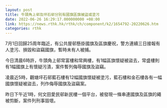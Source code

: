 ```yaml
---
layout: post
title: 牛頭角上邨及坪石邨分別有國旗區旗被盜或塗污
date: 2022-06-26 16:29:17.000000000 +08:00
link: https://news.rthk.hk/rthk/ch/component/k2/1654792-20220626.htm
categories: rthk
---
```


7月1日回歸25周年臨近，有公共屋邨懸掛國旗及區旗慶祝，警方連續三日接報有人塗污、損毀和盜竊國旗，暫時未有人被捕。

今日清晨6時許，牛頭角上邨常富樓和常興樓，有1幅區旗懷疑被盜去，常盛樓則有1幅國旗上有懷疑污漬，案件暫列侮辱國旗及盜竊。

凌晨近5時，觀塘坪石邨藍石樓有12幅國旗懷疑被塗污，藍石樓和金石樓各有一幅國旗懷疑被盜去，列作侮辱國旗及盜竊案。

昨日下午近1時，何文田愛民邨新民樓一個平台，被發現一條串連國旗及區旗的繩被剪斷，案件列刑事毀壞。
